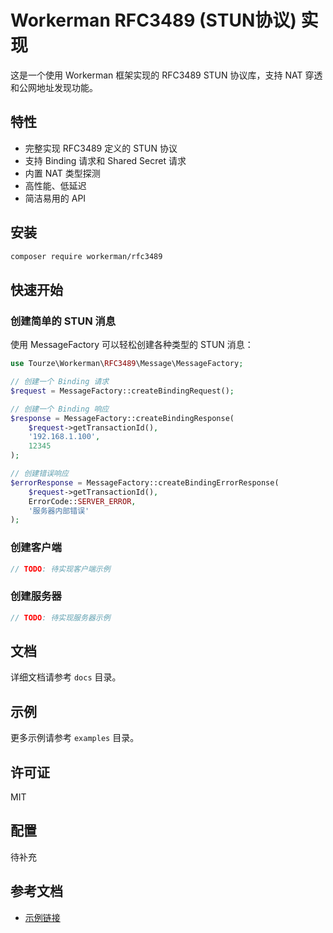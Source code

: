 # Workerman RFC3489 (STUN协议) 实现

这是一个使用 Workerman 框架实现的 RFC3489 STUN 协议库，支持 NAT 穿透和公网地址发现功能。

## 特性

- 完整实现 RFC3489 定义的 STUN 协议
- 支持 Binding 请求和 Shared Secret 请求
- 内置 NAT 类型探测
- 高性能、低延迟
- 简洁易用的 API

## 安装

```bash
composer require workerman/rfc3489
```

## 快速开始

### 创建简单的 STUN 消息

使用 MessageFactory 可以轻松创建各种类型的 STUN 消息：

```php
use Tourze\Workerman\RFC3489\Message\MessageFactory;

// 创建一个 Binding 请求
$request = MessageFactory::createBindingRequest();

// 创建一个 Binding 响应
$response = MessageFactory::createBindingResponse(
    $request->getTransactionId(),
    '192.168.1.100',
    12345
);

// 创建错误响应
$errorResponse = MessageFactory::createBindingErrorResponse(
    $request->getTransactionId(),
    ErrorCode::SERVER_ERROR,
    '服务器内部错误'
);
```

### 创建客户端

```php
// TODO: 待实现客户端示例
```

### 创建服务器

```php
// TODO: 待实现服务器示例
```

## 文档

详细文档请参考 `docs` 目录。

## 示例

更多示例请参考 `examples` 目录。

## 许可证

MIT

## 配置

待补充

## 参考文档

- [示例链接](https://example.com)
